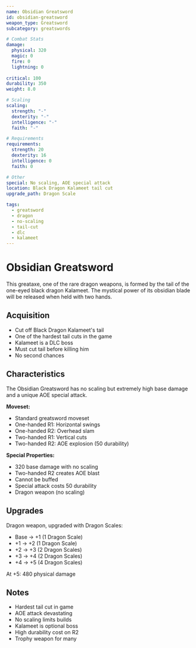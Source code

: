 ```yaml
---
name: Obsidian Greatsword
id: obsidian-greatsword
weapon_type: Greatsword
subcategory: greatswords

# Combat Stats
damage:
  physical: 320
  magic: 0
  fire: 0
  lightning: 0
  
critical: 100
durability: 350
weight: 8.0

# Scaling
scaling:
  strength: "-"
  dexterity: "-"
  intelligence: "-"
  faith: "-"

# Requirements
requirements:
  strength: 20
  dexterity: 16
  intelligence: 0
  faith: 0

# Other
special: No scaling, AOE special attack
location: Black Dragon Kalameet tail cut
upgrade_path: Dragon Scale

tags:
  - greatsword
  - dragon
  - no-scaling
  - tail-cut
  - dlc
  - kalameet
---
```


# Obsidian Greatsword

This greataxe, one of the rare dragon weapons, is formed by the tail of the one-eyed black dragon Kalameet. The mystical power of its obsidian blade will be released when held with two hands.

## Acquisition
- Cut off Black Dragon Kalameet's tail
- One of the hardest tail cuts in the game
- Kalameet is a DLC boss
- Must cut tail before killing him
- No second chances

## Characteristics
The Obsidian Greatsword has no scaling but extremely high base damage and a unique AOE special attack.

**Moveset:**
- Standard greatsword moveset
- One-handed R1: Horizontal swings
- One-handed R2: Overhead slam
- Two-handed R1: Vertical cuts
- Two-handed R2: AOE explosion (50 durability)

**Special Properties:**
- 320 base damage with no scaling
- Two-handed R2 creates AOE blast
- Cannot be buffed
- Special attack costs 50 durability
- Dragon weapon (no scaling)

## Upgrades
Dragon weapon, upgraded with Dragon Scales:
- Base → +1 (1 Dragon Scale)
- +1 → +2 (1 Dragon Scale)
- +2 → +3 (2 Dragon Scales)
- +3 → +4 (2 Dragon Scales)
- +4 → +5 (4 Dragon Scales)

At +5: 480 physical damage

## Notes
- Hardest tail cut in game
- AOE attack devastating
- No scaling limits builds
- Kalameet is optional boss
- High durability cost on R2
- Trophy weapon for many